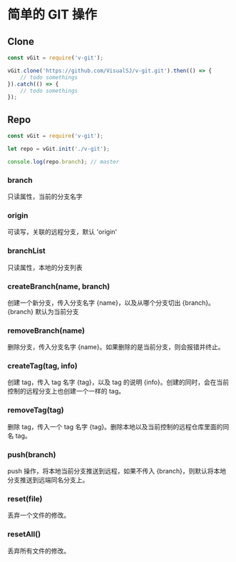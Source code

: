 # 简单的 GIT 操作

## Clone

```javascript
const vGit = require('v-git');

vGit.clone('https://github.com/VisualSJ/v-git.git').then(() => {
    // todo somethings
}).catch(() => {
    // todo somethings
});
```

## Repo

```javascript
const vGit = require('v-git');

let repo = vGit.init('./v-git');

console.log(repo.branch); // master
```

### branch

只读属性，当前的分支名字

### origin

可读写，关联的远程分支，默认 'origin'

### branchList

只读属性，本地的分支列表

### createBranch(name, branch)

创建一个新分支，传入分支名字 {name}，以及从哪个分支切出 {branch}。{branch} 默认为当前分支

### removeBranch(name)

删除分支，传入分支名字 {name}。如果删除的是当前分支，则会报错并终止。

### createTag(tag, info)

创建 tag，传入 tag 名字 {tag}，以及 tag 的说明 {info}。创建的同时，会在当前控制的远程分支上也创建一个一样的 tag。

### removeTag(tag)

删除 tag，传入一个 tag 名字 {tag}。删除本地以及当前控制的远程仓库里面的同名 tag。

### push(branch)

push 操作，将本地当前分支推送到远程，如果不传入 {branch}，则默认将本地分支推送到远端同名分支上。

### reset(file)

丢弃一个文件的修改。

### resetAll()

丢弃所有文件的修改。